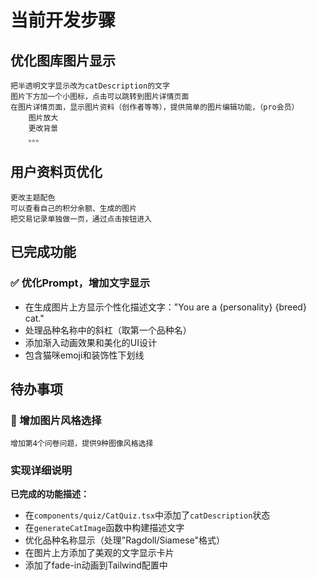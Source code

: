 # 当前开发步骤
## 优化图库图片显示
    把半透明文字显示改为catDescription的文字
    图片下方加一个小图标，点击可以跳转到图片详情页面
    在图片详情页面，显示图片资料（创作者等等），提供简单的图片编辑功能，（pro会员）
        图片放大
        更改背景
        。。。
## 用户资料页优化
    更改主题配色
    可以查看自己的积分余额、生成的图片
    把交易记录单独做一页，通过点击按钮进入



## 已完成功能
### ✅ 优化Prompt，增加文字显示
- 在生成图片上方显示个性化描述文字："You are a {personality} {breed} cat."
- 处理品种名称中的斜杠（取第一个品种名）
- 添加渐入动画效果和美化的UI设计
- 包含猫咪emoji和装饰性下划线

## 待办事项
### 🔄 增加图片风格选择
    增加第4个问卷问题，提供9种图像风格选择

### 实现详细说明
**已完成的功能描述：**
- 在`components/quiz/CatQuiz.tsx`中添加了`catDescription`状态
- 在`generateCatImage`函数中构建描述文字
- 优化品种名称显示（处理"Ragdoll/Siamese"格式）
- 在图片上方添加了美观的文字显示卡片
- 添加了fade-in动画到Tailwind配置中
    
